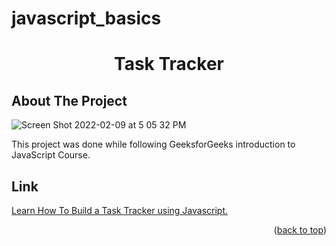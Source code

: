# javascript_basics

<h1 align="center">Task Tracker</h1>

<!-- ABOUT THE PROJECT -->
## About The Project

![Screen Shot 2022-02-09 at 5 05 32 PM](https://user-images.githubusercontent.com/60022406/153311534-ae6ee12a-ebd2-45e7-9446-4614e7bb07af.png)

This project was done while following GeeksforGeeks introduction to JavaScript Course. 

<!-- Link -->
## Link

<a href="https://www.geeksforgeeks.org/introduction-to-javascript-course-learn-how-to-build-a-task-tracker-using-javascript/?ref=rp">Learn How To Build a Task Tracker using Javascript.</a>

<p align="right">(<a href="#top">back to top</a>)</p>
